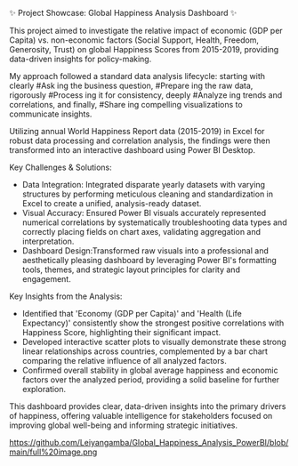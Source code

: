 ✨ Project Showcase: Global Happiness Analysis Dashboard ✨

This project aimed to investigate the relative impact of economic (GDP per Capita) vs. non-economic factors (Social Support, Health, Freedom, Generosity, Trust) on global Happiness Scores from 2015-2019, providing data-driven insights for policy-making.

My approach followed a standard data analysis lifecycle: starting with clearly #Ask ing the business question, #Prepare ing the raw data, rigorously #Process ing it for consistency, deeply #Analyze ing trends and correlations, and finally, #Share ing compelling visualizations to communicate insights.

Utilizing annual World Happiness Report data (2015-2019) in Excel for robust data processing and correlation analysis, the findings were then transformed into an interactive dashboard using Power BI Desktop.

Key Challenges & Solutions:
- Data Integration: Integrated disparate yearly datasets with varying structures by performing meticulous cleaning and standardization in Excel to create a unified, analysis-ready dataset.
- Visual Accuracy: Ensured Power BI visuals accurately represented numerical correlations by systematically troubleshooting data types and correctly placing fields on chart axes, validating aggregation and interpretation.
- Dashboard Design:Transformed raw visuals into a professional and aesthetically pleasing dashboard by leveraging Power BI's formatting tools, themes, and strategic layout principles for clarity and engagement.

Key Insights from the Analysis:
- Identified that 'Economy (GDP per Capita)' and 'Health (Life Expectancy)' consistently show the strongest positive correlations with Happiness Score, highlighting their significant impact.
- Developed interactive scatter plots to visually demonstrate these strong linear relationships across countries, complemented by a bar chart comparing the relative influence of all analyzed factors.
- Confirmed overall stability in global average happiness and economic factors over the analyzed period, providing a solid baseline for further exploration.

This dashboard provides clear, data-driven insights into the primary drivers of happiness, offering valuable intelligence for stakeholders focused on improving global well-being and informing strategic initiatives.

https://github.com/Leiyangamba/Global_Happiness_Analysis_PowerBI/blob/main/full%20image.png 
